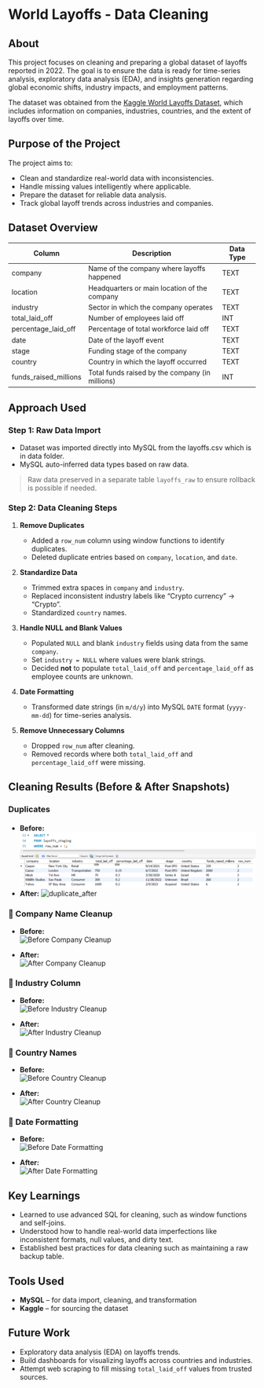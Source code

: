 # World Layoffs - Data Cleaning

## About

This project focuses on cleaning and preparing a global dataset of layoffs reported in 2022. The goal is to ensure the data is ready for time-series analysis, exploratory data analysis (EDA), and insights generation regarding global economic shifts, industry impacts, and employment patterns.

The dataset was obtained from the [Kaggle World Layoffs Dataset](https://www.kaggle.com/datasets/swaptr/layoffs-2022), which includes information on companies, industries, countries, and the extent of layoffs over time.

## Purpose of the Project

The project aims to:

- Clean and standardize real-world data with inconsistencies.
- Handle missing values intelligently where applicable.
- Prepare the dataset for reliable data analysis.
- Track global layoff trends across industries and companies.

## Dataset Overview

| Column                  | Description                                             | Data Type							|
|------------------------|---------------------------------------------------------|------------------------------------|
| company                | Name of the company where layoffs happened              | TEXT								|
| location               | Headquarters or main location of the company            | TEXT								|
| industry               | Sector in which the company operates                    | TEXT								|
| total_laid_off         | Number of employees laid off                            | INT 								|
| percentage_laid_off    | Percentage of total workforce laid off                  | TEXT								|
| date                   | Date of the layoff event                                | TEXT								|
| stage                  | Funding stage of the company                            | TEXT								|
| country                | Country in which the layoff occurred                    | TEXT								|
| funds_raised_millions  | Total funds raised by the company (in millions)         | INT								|

## Approach Used

### Step 1: Raw Data Import

- Dataset was imported directly into MySQL  from the layoffs.csv which is in data folder.
- MySQL auto-inferred data types based on raw data.

> Raw data preserved in a separate table `layoffs_raw` to ensure rollback is possible if needed.

### Step 2: Data Cleaning Steps

1. **Remove Duplicates**
   - Added a `row_num` column using window functions to identify duplicates.
   - Deleted duplicate entries based on `company`, `location`, and `date`.

2. **Standardize Data**
   - Trimmed extra spaces in `company` and `industry`.
   - Replaced inconsistent industry labels like “Crypto currency” → “Crypto”.
   - Standardized `country` names.

3. **Handle NULL and Blank Values**
   - Populated `NULL` and blank `industry` fields using data from the same `company`.
   - Set `industry = NULL` where values were blank strings.
   - Decided **not** to populate `total_laid_off` and `percentage_laid_off` as employee counts are unknown.

4. **Date Formatting**
   - Transformed date strings (in `m/d/y`) into MySQL `DATE` format (`yyyy-mm-dd`) for time-series analysis.

5. **Remove Unnecessary Columns**
   - Dropped `row_num` after cleaning.
   - Removed records where both `total_laid_off` and `percentage_laid_off` were missing.

## Cleaning Results (Before & After Snapshots)

### Duplicates 
#### 
- **Before:**
  ![duplicate_before](img/duplicate_before.png)
- **After:**
  ![duplicate_after](img)


### 🧼 Company Name Cleanup
- **Before:**  
  ![Before Company Cleanup](image-link)

- **After:**  
  ![After Company Cleanup](image-link)

### 🧼 Industry Column
- **Before:**  
  ![Before Industry Cleanup](image-link)

- **After:**  
  ![After Industry Cleanup](image-link)

### 🧼 Country Names
- **Before:**  
  ![Before Country Cleanup](image-link)

- **After:**  
  ![After Country Cleanup](image-link)

### 🧼 Date Formatting
- **Before:**  
  ![Before Date Formatting](image-link)

- **After:**  
  ![After Date Formatting](image-link)

## Key Learnings

- Learned to use advanced SQL for cleaning, such as window functions and self-joins.
- Understood how to handle real-world data imperfections like inconsistent formats, null values, and dirty text.
- Established best practices for data cleaning such as maintaining a raw backup table.

## Tools Used

- **MySQL** – for data import, cleaning, and transformation
- **Kaggle** – for sourcing the dataset

## Future Work

- Exploratory data analysis (EDA) on layoffs trends.
- Build dashboards for visualizing layoffs across countries and industries.
- Attempt web scraping to fill missing `total_laid_off` values from trusted sources.
